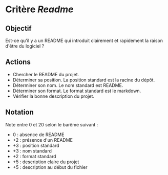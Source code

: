 # Critère *Readme*

## Objectif
Est-ce qu'il y a un README qui introduit clairement et rapidement la raison d'être du logiciel ?

## Actions
- Chercher le README du projet.
- Déterminer sa position. La position standard est la racine du dépôt.
- Déterminer son nom. Le nom standard est README.
- Déterminer son format. Le format standard est le markdown.
- Vérifier la bonne description du projet. 

## Notation
Note entre 0 et 20 selon le barême suivant :
- 0 : absence de README
- +2 : présence d'un README
- +3 : position standard
- +3 : nom standard
- +2 : format standard
- +5 : description claire du projet
- +5 : description au début du fichier
